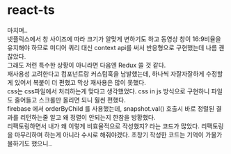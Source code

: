 # react-ts

마치며..  
넷플릭스에서 창 사이즈에 따라 크기가 알맞게 변하기도 하고 동영상 창이 16:9비율을 유지해야 하므로 미디어 쿼리 대신 context api를 써서 반응형으로 구현했는데 나름 괜찮았다.  
그래도 저런 특수한 상황이 아니라면 다음엔 Redux 쓸 것 같다.    
재사용성 고려한다고 컴포넌트랑 커스텀훅을 남발했는데, 하나씩 자잘자잘하게 수정할게 있어서 복붙이 더 편했고 막상 재사용은 많이 못했다.  
css는 css파일에서 처리하는게 맞다고 생각했었다. css in js 방식으로 구현하니 파일도 줄어들고 스크롤만 올리면 되니 훨씬 편했다.  
firebase 에서 orderByChild 를 사용했는데, snapshot.val() 호출시 바로 정렬된 결과를 리턴하는줄 알고 왜 정렬이 안되는지 한참을 방황했다.  
리팩토링하면서 내가 왜 이렇게 비효율적으로 작성했지? 라는 코드가 많았다. 리팩토링을 마무리하며 하는게 아니라 수시로 해줘야겠다. 초창기 작성한 코드는 기억이 가물가물하기도 했으니.. 
